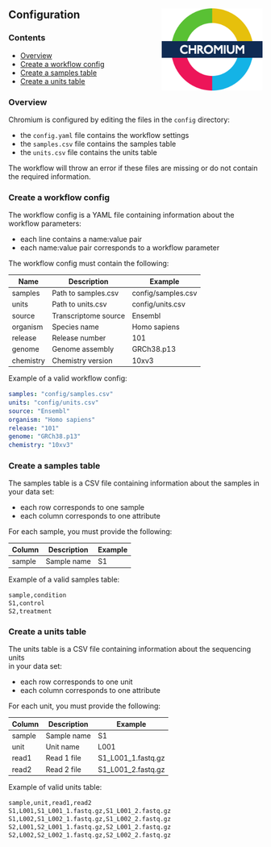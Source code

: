## Configuration <img align="right" width="200" src="../images/roundel.png">

### Contents

* [Overview](#overview)
* [Create a workflow config](#create-a-config-file)
* [Create a samples table](#create-a-samples-table)
* [Create a units table](#create-a-units-table)

### Overview

Chromium is configured by editing the files in the `config` directory:

- the `config.yaml` file contains the workflow settings
- the `samples.csv` file contains the samples table
- the `units.csv` file contains the units table

The workflow will throw an error if these files are missing or do not contain  
the required information.

### Create a workflow config

The workflow config is a YAML file containing information about the  
workflow parameters:

* each line contains a name:value pair
* each name:value pair corresponds to a workflow parameter

The workflow config must contain the following:

| Name | Description | Example |
| --- | --- | --- |
| samples | Path to samples.csv | config/samples.csv |
| units | Path to units.csv | config/units.csv |
| source | Transcriptome source | Ensembl |
| organism | Species name | Homo sapiens |
| release | Release number | 101 |
| genome | Genome assembly | GRCh38.p13 |
| chemistry | Chemistry version | 10xv3 |

Example of a valid workflow config:

```yaml
samples: "config/samples.csv"
units: "config/units.csv"
source: "Ensembl"
organism: "Homo sapiens"
release: "101"
genome: "GRCh38.p13"
chemistry: "10xv3"
```

### Create a samples table

The samples table is a CSV file containing information about the samples in  
your data set:

* each row corresponds to one sample
* each column corresponds to one attribute

For each sample, you must provide the following:

| Column | Description | Example |
| --- | --- | --- |
| sample | Sample name | S1 |

Example of a valid samples table:

```
sample,condition
S1,control
S2,treatment
```

### Create a units table

The units table is a CSV file containing information about the sequencing units  
in your data set:

* each row corresponds to one unit
* each column corresponds to one attribute

For each unit, you must provide the following:

| Column | Description | Example |
| --- | --- | ---|
| sample | Sample name | S1 |
| unit | Unit name | L001 |
| read1 | Read 1 file | S1_L001_1.fastq.gz |
| read2 | Read 2 file | S1_L001_2.fastq.gz |

Example of valid units table:

```
sample,unit,read1,read2
S1,L001,S1_L001_1.fastq.gz,S1_L001_2.fastq.gz
S1,L002,S1_L002_1.fastq.gz,S1_L002_2.fastq.gz
S2,L001,S2_L001_1.fastq.gz,S2_L001_2.fastq.gz
S2,L002,S2_L002_1.fastq.gz,S2_L002_2.fastq.gz
```
